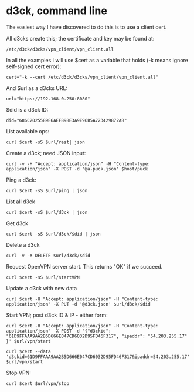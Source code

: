 
d3ck, command line
===================

The easiest way I have discovered to do this is to use a client cert.

All d3cks create this; the certificate and key  may be found at:

    /etc/d3ck/d3cks/vpn_client/vpn_client.all

In all the examples I will use $cert as a variable that holds (-k means
ignore self-signed cert error):

    cert="-k --cert /etc/d3ck/d3cks/vpn_client/vpn_client.all"

And $url as a d3cks URL:

    url="https://192.168.0.250:8080"

$did is a d3ck ID:

    did="686C2025589E6AEF898E3A9E96B5A723429872AB"


List available ops:

    curl $cert -sS $url/rest| json

Create a d3ck; need JSON input:

    curl -v -H "Accept: application/json" -H "Content-type: application/json" -X POST -d '@a-puck.json' $host/puck


Ping a d3ck:

    curl $cert -sS $url/ping | json

List all d3ck

    curl $cert -sS $url/d3ck | json
 
Get d3ck

    curl $cert -sS $url/d3ck/$did | json

Delete a d3ck

    curl -v -X DELETE $url/d3ck/$did


Request OpenVPN server start. This returns "OK" if we succeed.

    curl $cert -sS $url/startVPN


Update a d3ck with new data

    curl $cert -H "Accept: application/json" -H "Content-type: application/json" -X PUT -d '@d3ck.json' $url/d3ck/$did


Start VPN; post d3ck ID & IP - either form:

    curl $cert -H "Accept: application/json" -H "Content-type: application/json" -X POST -d '{"d3ckid": "61D9FFAAA9AA2B5D666E047CD6032D95FD46F317", "ipaddr": "54.203.255.17" }' $url/vpn/start

    curl $cert --data 'd3ckid=61D9FFAAA9AA2B5D666E047CD6032D95FD46F317&ipaddr=54.203.255.17' $url/vpn/start

Stop VPN:

    curl $cert $url/vpn/stop

